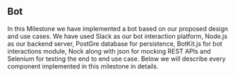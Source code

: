 ## Bot

In this Milestone we have implemented a bot based on our proposed design and use cases. We have used Slack as our bot interaction platform, Node.js as our backend server, PostGre database for persistence, BotKit.js for bot interactions module, Nock along with json for mocking REST APIs and Selenium for testing the end to end use case. Below we will describe every component implemented in this milestone in details.

